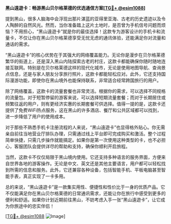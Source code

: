 **黑山遠遊卡：畅游黑山贝尔格莱德的优选通信方案[[TG💪+ @esim1088](https://t.me/s/esim1088)]**

提到黑山，很多人脑海中会浮现出那片湛蓝的亚得里亚海、古老的历史遗迹以及令人陶醉的自然风光。然而，当你准备踏上这片土地时，是否曾为手机信号问题而烦恼？不用担心，“黑山遠遊卡”就是你的最佳选择！这款专为游客设计的手机卡和流量卡，不仅让你在黑山贝尔格莱德享受无忧无虑的通讯体验，还能满足你对流量和通话的需求。

“黑山遠遊卡”的核心优势在于其强大的网络覆盖能力。无论你是漫步在贝尔格莱德繁华的街道上，还是深入黑山内陆探索古老的村庄，这款卡都能确保你随时随地连接互联网。特别是在贝尔格莱德这样的现代化城市，无论是使用地图导航、查询景点信息，还是与家人朋友分享旅行照片，这款卡都能轻松应对。此外，它还支持国际漫游功能，即使你在黑山境外也能保持联系，非常适合经常跨国旅行的用户。

除了网络覆盖，这款卡的流量套餐也非常灵活。根据你的需求，可以选择不同规格的流量包。对于短暂停留的游客来说，可以选择短期流量套餐；而对于长期居住或频繁往返的用户，则有更经济实惠的长期套餐可供选择。值得一提的是，这款卡还提供了免费WiFi热点服务，这在黑山的许多酒店、餐厅和公共区域都可以找到，进一步降低了用户的使用成本。

对于那些不熟悉手机卡注册流程的人来说，“黑山遠遊卡”也显得格外贴心。你无需亲自前往当地营业厅排队办理，只需通过线上平台即可完成购买和激活。整个过程简单快捷，只需几步操作就能搞定。如果你是第一次使用这种类型的卡，也不必担心，客服团队会提供详尽的帮助和支持，确保你顺利开启旅程。

当然，这款卡不仅仅局限于黑山境内使用。它还支持多种语言的服务界面，方便来自世界各地的游客操作。无论是中文、英文还是其他主要语言，用户都可以轻松找到所需的信息和服务。此外，它还兼容各种设备，包括智能手机、平板电脑甚至智能手表，真正实现了一卡多用。

总的来说，“黑山遠遊卡”是一款集实用性、便捷性和性价比于一身的优质产品。它不仅能满足你在黑山贝尔格莱德的日常通讯需求，还能让你在旅行中感受到更多的便利和舒适。如果你计划近期前往黑山，不妨考虑入手一张“黑山遠遊卡”，让它成为你旅途中的忠实伴侣！

[[TG💪+ @esim1088](https://t.me/s/esim1088) ![Image](https://i.postimg.cc/4NQfJmqS/Snipaste-2025-05-13-00-14-12.png)]